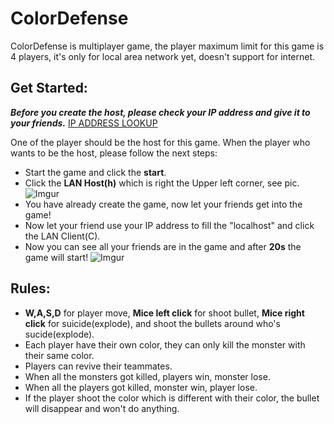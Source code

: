 # ColorDefense
ColorDefense is multiplayer game, the player maximum limit for this game is 4 players, it's only for local area network yet, doesn't support for internet.


## Get Started:
***Before you create the host, please check your IP address and give it to your friends.***
[IP ADDRESS LOOKUP](https://www.showmyipaddress.com/)

One of the player should be the host for this game. When the player who wants to be the host, please follow the next steps:

 - Start the game and click the **start**.
 - Click the **LAN Host(h)** which is right the Upper left corner, see pic.
![Imgur](https://i.imgur.com/8jMClcA.jpg)
 - You have already create the game, now let your friends get into the game!
 - Now let your friend use your IP address to fill the "localhost" and click the LAN Client(C). 
 - Now you can see all your friends are in the game and after **20s** the game will start!
![Imgur](https://i.imgur.com/GJVpcdT.jpg)


## Rules:
- **W,A,S,D** for player move, **Mice left click** for shoot bullet, **Mice right click** for suicide(explode), and shoot the bullets around who's sucide(explode).
- Each player have their own color, they can only kill the monster with their same color. 
- Players can revive their teammates.
- When all the monsters got killed, players win, monster lose. 
- When all the players got killed, monster win, player lose.
- If the player shoot the color which is different with their color, the bullet will disappear and won't do anything. 

